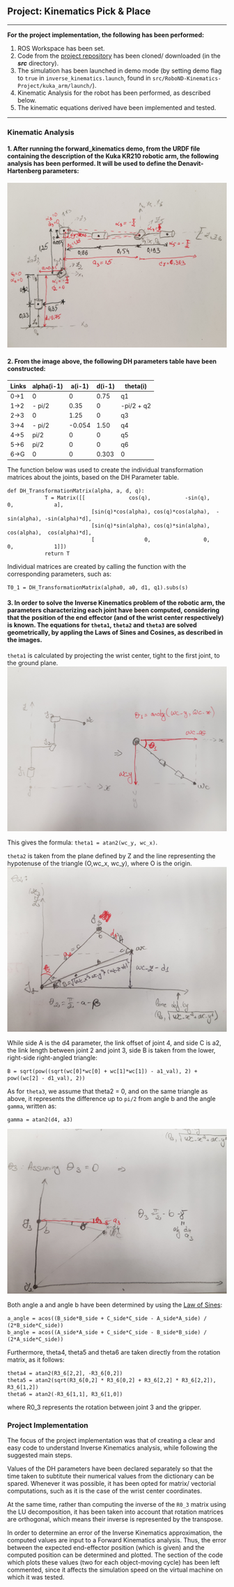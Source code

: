 ## Project: Kinematics Pick & Place

---

**For the project implementation, the following has been performed:**  


1. ROS Workspace has been set.
2. Code from the [project repository](https://github.com/udacity/RoboND-Kinematics-Project) has been cloned/ downloaded (in the ***src*** directory).  
3. The simulation has been launched in demo mode (by setting demo flag to `true` in `inverse_kinematics.launch`, found in `src/RoboND-Kinematics-Project/kuka_arm/launch/`).
4. Kinematic Analysis for the robot has been performed, as described below.
6. The kinematic equations derived have been implemented and tested. 


[//]: # (Image References)

[image1]: ./misc_images/img1.jpg
[image2]: ./misc_images/img2.jpg
[image3]: ./misc_images/img3.jpg
[image4]: ./misc_images/img4.jpg
[image5]: ./misc_images/2-dropping-object.png
[image6]: ./misc_images/2-initial-position.png
[image7]: ./misc_images/2-moving-to-shelf.png
[image8]: ./misc_images/2-reaching-drop-off.png


---

### Kinematic Analysis
#### 1. After running the forward_kinematics demo, from the URDF file containing the description of the Kuka KR210 robotic arm, the following analysis has been performed. It will be used to define the Denavit-Hartenberg parameters:

![alt text][image1]

#### 2. From the image above, the following DH parameters table have been constructed:

Links | alpha(i-1) | a(i-1) | d(i-1) | theta(i)
--- | --- | --- | --- | ---
0->1 | 0 | 0 |0.75 | q1
1->2 | - pi/2 | 0.35 | 0 | -pi/2 + q2
2->3 | 0 | 1.25 | 0 | q3
3->4 | - pi/2 | -0.054 | 1.50 | q4
4->5 | pi/2 | 0 | 0 | q5
5->6 | pi/2 | 0 | 0 | q6
6->G | 0 | 0 | 0.303 | 0

The function below was used to create the individual transformation matrices about the joints, based on the DH Parameter table.

```
def DH_TransformationMatrix(alpha, a, d, q):
			T = Matrix([[              cos(q),           -sin(q),            0,             a],
	                       [sin(q)*cos(alpha), cos(q)*cos(alpha),  -sin(alpha), -sin(alpha)*d],
	                       [sin(q)*sin(alpha), cos(q)*sin(alpha),   cos(alpha),  cos(alpha)*d],
	                       [                0,                 0,            0,             1]])
			return T
```

Individual matrices are created by calling the function with the corresponding parameters, such as:

```
T0_1 = DH_TransformationMatrix(alpha0, a0, d1, q1).subs(s)
```

#### 3. In order to solve the Inverse Kinematics problem of the robotic arm, the parameters characterizing each joint have been computed, considering that the position of the end effector (and of the wrist center respectively) is known. The equations for `theta1`, `theta2` and `theta3` are solved geometrically, by appling the Laws of Sines and Cosines, as described in the images.

`theta1` is calculated by projecting the wrist center, tight to the first joint, to the ground plane.
![alt text][image2]

This gives the formula: `theta1 = atan2(wc_y, wc_x)`.

`theta2` is taken from the plane defined by Z and the line representing the hypotenuse of the triangle (O,wc_x, wc_y), where O is the origin.
![alt text][image3]

While side A is the d4 parameter, the link offset of joint 4, and side C is a2, the link length between joint 2 and joint 3, side B is taken from the lower, right-side right-angled triangle:

```
B = sqrt(pow((sqrt(wc[0]*wc[0] + wc[1]*wc[1]) - a1_val), 2) + pow((wc[2] - d1_val), 2))
```

As for `theta3`, we assume that theta2 = 0, and on the same triangle as above, it represents the difference up to `pi/2` from angle b and the angle `gamma`, written as:

```
gamma = atan2(d4, a3)
```

![alt text][image4]

Both angle a and angle b have been determined by using the [Law of Sines](https://en.wikipedia.org/wiki/Law_of_sines):

```
a_angle = acos((B_side*B_side + C_side*C_side - A_side*A_side) / (2*B_side*C_side))
b_angle = acos((A_side*A_side + C_side*C_side - B_side*B_side) / (2*A_side*C_side))
```

Furthermore, theta4, theta5 and theta6 are taken directly from the rotation matrix, as it follows:

```
theta4 = atan2(R3_6[2,2], -R3_6[0,2])
theta5 = atan2(sqrt(R3_6[0,2] * R3_6[0,2] + R3_6[2,2] * R3_6[2,2]), R3_6[1,2])
theta6 = atan2(-R3_6[1,1], R3_6[1,0])
```  
where R0_3 represents the rotation between joint 3 and the gripper.


### Project Implementation

The focus of the project implementation was that of creating a clear and easy code to understand Inverse Kinematics analysis, while following the suggested main steps.

Values of the DH parameters have been declared separately so that the time taken to subtitute their numerical values from the dictionary can be spared.
Whenever it was possible, it has been opted for matrix/ vectorial computations, such as it is the case of the wrist center coordinates.

At the same time, rather than computing the inverse of the `R0_3` matrix using the LU decomposition, it has been taken into account that rotation matrices are orthogonal, which means their inverse is represented by the transpose.

In  order to determine an error of the Inverse Kinematics approximation, the computed values are input to a Forward Kinematics analysis. Thus, the error between the expected end-effector position (which is given) and the computed position can be determined and plotted. The section of the code which plots these values (two for each object-moving cycle) has been left commented, since it affects the simulation speed on the virtual machine on which it was tested.

